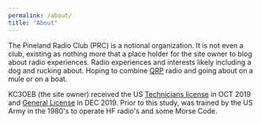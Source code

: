 ```yaml
---
permalink: /about/
title: "About"
---
```


The Pineland Radio Club (PRC) is a notional organization.  It is not even a club, existing as nothing more that a place holder for the site owner to blog about radio experiences.  Radio experiences and interests likely including a dog and rucking about.  Hoping to combine [QRP][2] radio and going about on a mule or on a boat.

KC3OEB (the site owner) received the US [Technicians license][1] in OCT 2019 and [General License][1] in DEC 2019.  Prior to this study, was trained by the US Army in the 1980's to operate HF radio's and some Morse Code.

[1]: http://www.arrl.org/ham-radio-licenses
[2]: https://en.wikipedia.org/wiki/QRP_operation